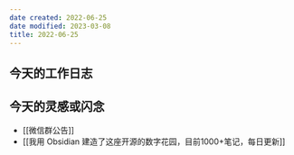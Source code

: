 ```yaml
---
date created: 2022-06-25
date modified: 2023-03-08
title: 2022-06-25
---
```


## 今天的工作日志

## 今天的灵感或闪念

- [[微信群公告]]
- [[我用 Obsidian 建造了这座开源的数字花园，目前1000+笔记，每日更新]]
